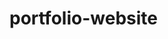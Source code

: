 # portfolio-website
<!DOCTYPE html>
<html lang="en">

<head>
    <meta charset="UTF-8">
    <meta name="viewport" content="width=device-width, initial-scale=1.0">
    <title>shradha _developer portfolio</title>
    <link rel="preconnect" href="https://fonts.googleapis.com">
    <link rel="preconnect" href="https://fonts.gstatic.com" crossorigin>
    <link href="https://fonts.googleapis.com/css2?family=Poppins:ital,wght@0,700;1,400&display=swap" rel="stylesheet">
    <style>
        * {
            margin: 0;
            padding: 0;
        }

        body {
            background-color: rgb(0, 0, 33);
            color: white;
            font-family: 'Poppins', sans-serif;
        }

        nav {
            display: flex;
            justify-content: space-around;
            align-items: center;
            height: 80px;
            background-color: rgb(18, 18, 62);
        }

        nav ul {
            display: flex;
            justify-content: center;
        }

        nav ul li {
            list-style: none;
            margin: 0 23px;
        }

        nav ul li a {
            text-decoration: none;
            color: white;
        }

        nav ul li a:hover {
            color: rgb(155, 155, 218);
            font-size: 1.04rem;
        }

        .left {
            font-size: 1.5rem;
        }

        .firstSection {
            display: flex;
            justify-content: space-around;
            align-items: center;
            margin: 110px 0;
        }

        .firstSection>div {
            width=30%;
        }

        .leftSection {
            width: 50%;
            font-size: 3rem;
        }

        .leftSection .btn {
            padding: 12px;
            background: #1e2167;
            color: white;
            border: 2px solid white;
            border-radius: 6px;
            font-size: 20px;
            cursor: pointer;
        }

        .rightSection {
            width: 30%;
        }

        .rightSection img {

            width: 80%;
        }

        .purple {
            color: rgb(134, 85, 179);
        }

        #element {
            color: rgb(134, 85, 179)
        }

        .secondSection {
            max-width: 80vw;
            margin: auto;
            height: 80vh;
        }

        main hr {
            border: 0;
            background: #9c97f1;
            height: 1.2px;
            margin: 40px 84px;

        }

        .secondSection h1 {
            font-size: 1.9rem;
        }

        .text-gray {
            color: gray;
        }

        .secondSection .box {
            background-color: white;
            width: 80vw;
            height: 2px;
            margin: 56px 0;
            display: flex;
        }

        .secondSection .vertical {
            height: 93px;
            width: 1px;
            background-color: white;
            margin: 0 110px;

        }

        .image-top {
            width: 23px;
            position: relative;
            top: -32px;
            left: -9px;
        }

        .vertical-title {
            position: relative;
            top: 75px;
            width: 150px;
            font-size: 14px;

        }

        .vertical-desc {
            position: relative;
            top: 86px;
            color: gray;
            width: 150px;
            font-size: 9px;
        }

        footer {
            background-color: #171736;

        }

        .footer {
            display: flex;
            padding: 23px 122px;
            justify-content: space-evenly;
        }

        .footer ul {
            list-style: none;
        }

        .footer>div {
            width: 223px;
        }

        footer .footer-rights {
            color: gray;
            text-align: center;
            padding: 12px 0;
        }
        .leftSection .buttons{
            padding: 50px 0;
        }
    </style>
</head>

<body>
    <header>
        <nav>
            <div class="left">Shradha's portfolio</div>
            <div class="right">
                <ul>
                    <li><a href="/">Home</a></li>
                    <li><a href="/">About</a></li>
                    <li><a href="/">Services</a></li>
                    <li><a href="/">Projects</a></li>
                    <li><a href="/">Contact</a></li>
                </ul>
            </div>
        </nav>
    </header>
    <main>
        <section class="firstSection">
            <div class="leftSection">
                Hi , my name is <span class="purple">Shradha </span>
                <div>and I am a passionate</div>
                <div>Web Developer</div>
                <span id="element"></span>
                <div class="buttons">
                    <button class="btn">Download Resume</button>
                    <button class="btn"> Visit Github</button>
                </div>
            </div>
            <div class="rightSection"> <img src="pg.png"> </div>
        </section>
        <hr>

        <section class="secondSection">
            <span class="text-gray">What I have done so far</span>
            <h1>Work Experience </h1>
            <div class="box">
                <div class="vertical">
                    <img class="image-top" src="html.png">
                    <div class="vertical-title">HTML Developer (2020-2021)</div>
                    <div class="vertical-desc">Lorem ipsum dolor sit amet, consectetur adipisicing elit.
                        Ab saepe ipsam itaque, nulla mollitia debitis hic consequatur pariatur impedit voluptas
                        aspernatur maxime? Similique.</div>
                </div>
                <div class="vertical">
                    <img class="image-top" src="facebook.png">
                    <div class="vertical-title">NodeJS Developer (2021-2022)</div>
                    <div class="vertical-desc">Lorem ipsum dolor sit amet, consectetur adipisicing elit.
                        Ab saepe ipsam itaque, nulla mollitia debitis hic consequatur pariatur impedit voluptas
                        aspernatur maxime? Similique.</div>
                </div>
                <div class="vertical">
                    <img class="image-top" src="insta.png">
                    <div class="vertical-title">Python Developer (2022-2023)</div>
                    <div class="vertical-desc">Lorem ipsum dolor sit amet, consectetur adipisicing elit.
                        Ab saepe ipsam itaque, nulla mollitia debitis hic consequatur pariatur impedit voluptas
                        aspernatur maxime? Similique.</div>
                </div>
                <div class="vertical">
                    <img class="image-top" src="youtube.png">
                    <div class="vertical-title">React js Developer (2022-2023)</div>
                    <div class="vertical-desc">Lorem ipsum dolor sit amet, consectetur adipisicing elit.
                        Ab saepe ipsam itaque, nulla mollitia debitis hic consequatur pariatur impedit voluptas
                        aspernatur maxime? Similique.</div>
                </div>
                <div class="vertical">
                    <img class="image-top" src="developer.png">
                    <div class="vertical-title">Backend Developer (2022-2023)</div>
                    <div class="vertical-desc">Lorem ipsum dolor sit amet, consectetur adipisicing elit.
                        Ab saepe ipsam itaque, nulla mollitia debitis hic consequatur pariatur impedit voluptas
                        aspernatur maxime? Similique.</div>

                </div>
            </div>
        </section>
    </main>


    <footer>

        <div class="footer">
            <div class="footer-first">
                <h3>Shradha's Developer portfolio</h3>
            </div>
            <div class="footer-second">
                <ul>
                    <li>home</li>
                    <li>About</li>
                    <li>Services</li>
                    <li>Contact</li>
                </ul>
            </div>
            <div class="footer-third">
                <ul>
                    <li>home</li>
                    <li>About</li>
                    <li>Services</li>
                    <li>Contact</li>
                </ul>
            </div>
            <div class="footer-fourth">
                <ul>
                    <li>home</li>
                    <li>About</li>
                    <li>Services</li>
                    <li>Contact</li>
                </ul>
            </div>
        </div>
        <div class="footer-rights"> copyright &#169; www.shradhasportfolio.com |All rights reserved </div>
    </footer>
    <script src="https://unpkg.com/typed.js@2.0.16/dist/typed.umd.js"></script>
    <!-- Setup and start animation! -->
    <script>
        var typed = new Typed('#element', {
            strings: ['Web developer!!', 'Web designer!!', 'Video Editor!!'],
            typeSpeed: 50,
        });
    </script>

</body>

</html>
